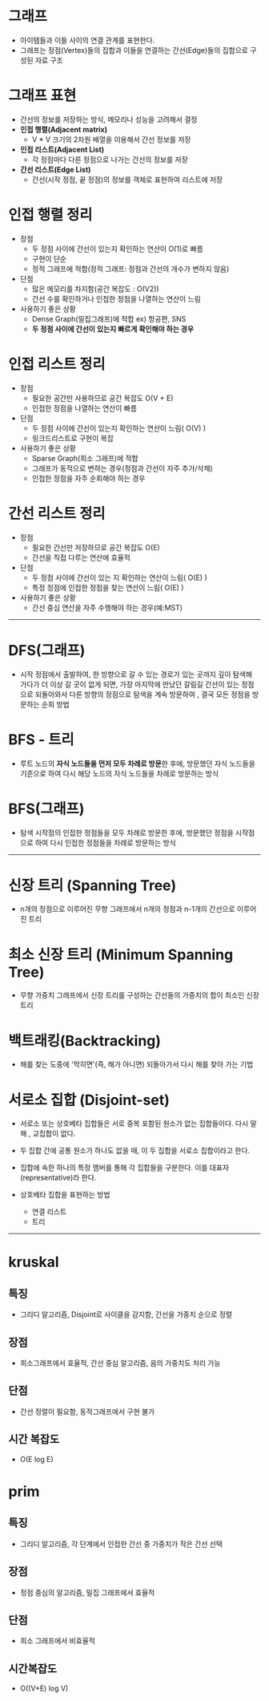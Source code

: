 # 그래프
- 아이템들과 이들 사이의 연결 관계를 표현한다.
- 그래프는 정점(Vertex)들의 집합과 이들을 연결하는 간선(Edge)들의 집합으로 구성된 자료 구조

# 그래프 표현
- 간선의 정보를 저장하는 방식, 메모리나 성능을 고려해서 결정
- **인접 행렬(Adjacent matrix)**
    - V * V 크기의 2차원 배열을 이용해서 간선 정보를 저장
- **인접 리스트(Adjacent List)**
    - 각 정점마다 다른 정점으로 나가는 간선의 정보를 저장
- **간선 리스트(Edge List)**
    - 간선(시작 정점, 끝 정점)의 정보를 객체로 표현하여 리스트에 저장

# 인접 행렬 정리
- 장점
    - 두 정점 사이에 간선이 있는지 확인하는 연산이 O(1)로 빠름
    - 구현이 단순
    - 정적 그래프에 적합(정적 그래프: 정점과 간선의 개수가 변하지 않음)
- 단점
    - 많은 메모리를 차지함(공간 복잡도 : O(V2))
    - 간선 수를 확인하거나 인접한 정점을 나열하는 연산이 느림
- 사용하기 좋은 상황
    - Dense Graph(밀집그래프)에 적합 ex) 항공편, SNS
    - **두 정점 사이에 간선이 있는지 빠르게 확인해야 하는 경우**

# 인접 리스트 정리
- 장점
    - 필요한 공간만 사용하므로 공간 복잡도 O(V + E)
    - 인접한 정점을 나열하는 연산이 빠름
- 단점
    - 두 정점 사이에 간선이 있는지 확인하는 연산이 느림( O(V) )
    - 링크드리스트로 구현이 복잡
- 사용하기 좋은 상황
    - Sparse Graph(희소 그래프)에 적합
    - 그래프가 동적으로 변하는 경우(정점과 간선이 자주 추가/삭제)
    - 인접한 정점을 자주 순회해야 하는 경우

# 간선 리스트 정리
- 장점
    - 필요한 간선만 저장하므로 공간 복잡도 O(E)
    - 간선을 직접 다루는 연산에 효율적
- 단점
    - 두 정점 사이에 간선이 있는 지 확인하는 연산이 느림( O(E) )
    - 특정 정점에 인접한 정점을 찾는 연산이 느림( O(E) )
- 사용하기 좋은 상황
    - 간선 중심 연산을 자주 수행해야 하는 경우(예:MST)

--------------------------------------------------------------------------------

# DFS(그래프)
- 시작 정점에서 출발하여, 한 방향으로 갈 수 있는 경로가 있는 곳까지 깊이 탐색해 가다가 더 이상 갈 곳이 없게 되면, 가장 마지막에 만났던 갈림길 간선이 있는 정점으로 되돌아와서 다른 방향의 정점으로 탐색을 계속 방문하여 , 결국 모든 정점을 방문하는 순회 방법

# BFS - 트리
- 루트 노드의 **자식 노드들을 먼저 모두 차례로 방문**한 후에, 방문했던 자식 노드들을 기준으로 하여 다시 해당 노드의 자식 노드들을 차례로 방문하는 방식
# BFS(그래프)
- 탐색 시작점의 인접한 정점들을 모두 차례로 방문한 후에, 방문했던 정점을 시작점으로 하여 다시 인접한 정점들을 차례로 방문하는 방식

--------------------------------------------------------------------------------

# 신장 트리 (Spanning Tree)
- n개의 정점으로 이루어진 무향 그래프에서 n개의 정점과 n-1개의 간선으로 이루어진 트리

# 최소 신장 트리 (Minimum Spanning Tree)
- 무향 가중치 그래프에서 신장 트리를 구성하는 간선들의 가중치의 합이 최소인 신장 트리

# 백트래킹(Backtracking)
- 해를 찾는 도중에 '막히면'(즉, 해가 아니면) 되돌아가서 다시 해를 찾아 가는 기법

# 서로소 집합 (Disjoint-set)
- 서로소 또는 상호베타 집합들은 서로 중복 포함된 원소가 없는 집합들이다. 다시 말해 , 교집합이 없다.

- 두 집합 간에 공통 원소가 하나도 없을 때, 이 두 집합을 서로소 집합이라고 한다.

- 집합에 속한 하나의 특정 멤버를 통해 각 집합들을 구분한다. 이를 대표자(representative)라 한다.

- 상호베타 집합을 표현하는 방법
    - 연결 리스트
    - 트리

--------------------------------------------------------------------------------

# kruskal
## 특징
- 그리디 알고리즘, Disjoint로 사이클을 감지함, 간선을 가중치 순으로 정렬

## 장점
- 희소그래프에서 효율적, 간선 중심 알고리즘, 음의 가중치도 처리 가능

## 단점
- 간선 정렬이 필요함, 동적그래프에서 구현 불가

## 시간 복잡도
- O(E log E)

# prim
## 특징
- 그리디 알고리즘, 각 단계에서 인접한 간선 중 가중치가 작은 간선 선택 

## 장점
- 정점 중심의 알고리즘, 밀집 그래프에서 효율적

## 단점
- 희소 그래프에서 비효율적

## 시간복잡도 
- O((V+E) log V)
